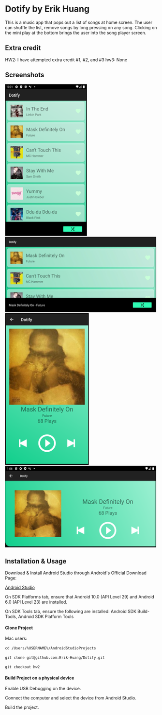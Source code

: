 
# Dotify by Erik Huang

This is a music app that pops out a list of songs at home screen. The user can shuffle the list, remove songs by long pressing on any song. Clicking on the mini play at the bottom brings the user into the song player screen.

## Extra credit
HW2: I have attempted extra credit #1, #2, and #3
hw3: None

## Screenshots
<img src="./songList.png" alt="Screenshot of the song list screen" height="500" />
<img src="./songListLand.png" alt="Screenshot of the song list screen" width="500" />
<img src="./songPlayer.png" alt="Screenshot of the song player screen" height="500" />
<img src="./songPlayerLand.png" alt="Screenshot of the song player screen" width="500" />

## Installation & Usage

Download & Install Android Studio through Android's Official Download Page:

[Android Studio](https://developer.android.com/studio)

On SDK Platforms tab, ensure that Android 10.0 (API Level 29) and Android 6.0 (API Level 23) are installed.

On SDK Tools tab, ensure the following are installed: Android SDK Build-Tools, Android SDK Platform Tools

#### Clone Project

Mac users:

`cd /Users/%USERNAME%/AndroidStudioProjects`

`git clone git@github.com:Erik-Huang/Dotify.git`

`git checkout hw2`

#### Build Project on a physical device

Enable USB Debugging on the device.

Connect the computer and select the device from Android Studio.

Build the project.
